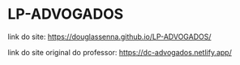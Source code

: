 # LP-ADVOGADOS

link do site:
https://douglassenna.github.io/LP-ADVOGADOS/

link do site original do professor:
https://dc-advogados.netlify.app/
